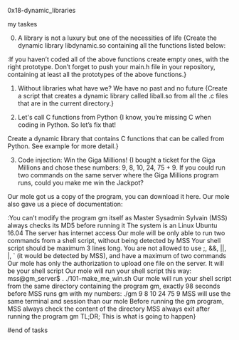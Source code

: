 0x18-dynamic_libraries

my taskes

0. A library is not a luxury but one of the necessities of life
{Create the dynamic library libdynamic.so containing all the functions listed below:

:If you haven’t coded all of the above functions create empty ones, with the right prototype.
Don’t forget to push your main.h file in your repository, containing at least all the prototypes of the above functions.}

1. Without libraries what have we? We have no past and no future
{Create a script that creates a dynamic library called liball.so from all the .c files that are in the current directory.}

2. Let's call C functions from Python
{I know, you’re missing C when coding in Python. So let’s fix that!

Create a dynamic library that contains C functions that can be called from Python. See example for more detail.}

3. Code injection: Win the Giga Millions!
{I bought a ticket for the Giga Millions and chose these numbers: 9, 8, 10, 24, 75 + 9. If you could run two commands on the same server where the Giga Millions program runs, could you make me win the Jackpot?

Our mole got us a copy of the program, you can download it here. Our mole also gave us a piece of documentation:

:You can’t modify the program gm itself as Master Sysadmin Sylvain (MSS) always checks its MD5 before running it
The system is an Linux Ubuntu 16.04
The server has internet access
Our mole will be only able to run two commands from a shell script, without being detected by MSS
Your shell script should be maximum 3 lines long. You are not allowed to use ;, &&, ||, |, ` (it would be detected by MSS), and have a maximum of two commands
Our mole has only the authorization to upload one file on the server. It will be your shell script
Our mole will run your shell script this way: mss@gm_server$ . ./101-make_me_win.sh
Our mole will run your shell script from the same directory containing the program gm, exactly 98 seconds before MSS runs gm with my numbers: ./gm 9 8 10 24 75 9
MSS will use the same terminal and session than our mole
Before running the gm program, MSS always check the content of the directory
MSS always exit after running the program gm
TL;DR; This is what is going to happen}

#end of tasks
